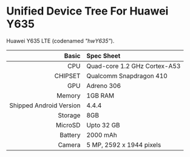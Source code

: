 Unified Device Tree For Huawei Y635
===================================

Huawei Y635 LTE (codenamed _"hwY635"_).

Basic   | Spec Sheet
-------:|:-------------------------
CPU     |Quad-core 1.2 GHz Cortex-A53
CHIPSET | Qualcomm Snapdragon 410
GPU     | Adreno 306
Memory  | 1GB RAM
Shipped Android Version | 4.4.4
Storage | 8GB
MicroSD | Upto 32 GB
Battery | 2000 mAh
Camera  | 5 MP, 2592 х 1944 pixels
